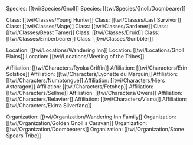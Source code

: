 Species: [[twi/Species/Gnoll]]
Species: [[twi/Species/Gnoll/Doombearer]]

Class: [[twi/Classes/Young Hunter]]
Class: [[twi/Classes/Last Survivor]]
Class: [[twi/Classes/Mage]]
Class: [[twi/Classes/Gardener]]
Class: [[twi/Classes/Beast Tamer]]
Class: [[twi/Classes/Druid]] 
Class: [[twi/Classes/Emberbearer]]
Class: [[twi/Classes/Scribbler]]

Location: [[twi/Locations/Wandering Inn]]
Location: [[twi/Locations/Gnoll Plains]]
Location: [[twi/Locations/Meeting of the Tribes]]

Affiliation: [[twi/Characters/Ryoka Griffin]]
Affiliation: [[twi/Characters/Erin Solstice]]
Affiliation: [[twi/Characters/Lyonette du Marquin]]
Affiliation: [[twi/Characters/Numbtongue]]
Affiliation: [[twi/Characters/Niers Astoragon]]
Affiliation: [[twi/Characters/Fetohep]]
Affiliation: [[twi/Characters/Sellme]]
Affiliation: [[twi/Characters/Qwera]]
Affiliation: [[twi/Characters/Belavierr]]
Affiliation: [[twi/Characters/Visma]]
Affiliation: [[twi/Characters/Ekirra Silverfang]]

Organization: [[twi/Organization/Wandering Inn Family]]
Organization: [[twi/Organization/Golden Gnoll's Caravan]]
Organization: [[twi/Organization/Doombearers]]
Organization: [[twi/Organization/Stone Spears Tribe]]

